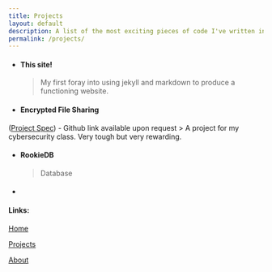 ```yaml
---
title: Projects
layout: default
description: A list of the most exciting pieces of code I've written in the past two years.
permalink: /projects/
---
```


- #### This site!

    > My first foray into using jekyll and markdown to produce a functioning website.

- #### Encrypted File Sharing
\([Project Spec](https://fa22.cs161.org/proj2/)\) \- Github link available upon request
    > A project for my cybersecurity class. Very tough but very rewarding.

- #### RookieDB

    > Database

- #### 


#### Links:

[Home](https://ekandell.github.io/)

[Projects](https://ekandell.github.io/projects/)

[About](https://ekandell.github.io/about/)